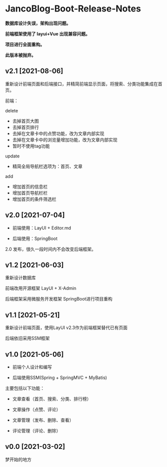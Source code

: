 # JancoBlog-Boot-Release-Notes





**数据库设计失误，架构出现问题。**

**前端框架使用了 layui+Vue 出现兼容问题。**

**项目进行全面重构。**

**此版本被抛弃。**



## v2.1 [2021-08-06]

重新设计前端页面和后端接口，并精简前端显示页面，将搜索、分类功能集成在首页。

前端：

delete 
- 去掉首页大图
- 去掉首页排行
- 去掉在文章卡中的点赞功能，改为文章内部实现
- 去掉在文章卡中的浏览量增加功能，改为文章内部实现
- 暂时不使用tag功能

update
- 精简全局导航栏选项为：首页、文章

add
- 增加首页的信息栏
- 增加首页导航栏栏
- 增加首页的条件筛选栏

## v2.0 [2021-07-04]

- 前端使用：LayUI + Editor.md

- 后端使用：SpringBoot

2.0 发布，很久一段时间内不会改变后端框架。

## v1.2 [2021-06-03]

重新设计数据库

前端改用开源框架 LayUI + X-Admin

后端框架采用微服务开发框架 SpringBoot进行项目重构

## v1.1 [2021-05-21]

重新设计前端页面，使用LayUI v2.3作为前端框架替代已有页面

后端依旧采用SSM框架

## v1.0 [2021-05-06]

- 前端个人设计和编写

- 后端使用SSM(Spring + SpringMVC + MyBatis)

主要包括以下功能： 

- 文章查看（首页、搜索、分类、排行榜）

- 文章操作（点赞、评论）

- 文章管理（发布、删除、查看）

- 评论管理（评论、删除）

## v0.0 [2021-03-02]

梦开始的地方